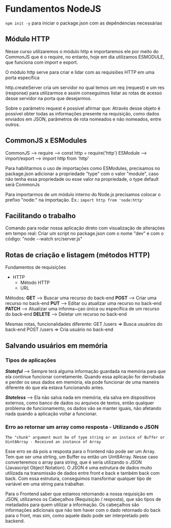 # Fundamentos NodeJS

`npm init -y` para iniciar o package.json com as depêndencias necessárias

## Módulo HTTP

Nesse curso utilizaremos o módulo http e importaremos ele por meito do CommonJS que é o require, no entanto, hoje em dia utilizamos ESMODULE, que funciona com import e export.

O módulo http serve para criar e lidar com as requisiões HTTP em uma porta específica

http.createServer cria um servidor no qual temos um req (request) e um res (response) para utilizarmos e assim conseguimos listar as rotas de acesso desse servidor na porta que desejarmos. 

Sobre o parâmetro request é possível afirmar que: Através desse objeto é possível obter todas as informações presente na requisição, como dados enviados em JSON, parâmetros de rota nomeados e não nomeados, entre outros.

## CommonJS x ESModules

CommonJS --> require --> const http = require('http')
ESModule --> import/export --> import http from 'http'

Para habilitarmos o uso de importações como ESModules, precisamos no package.json adicionar a propriedade "type" com o valor "module", caso não tenha essa propriedade ou esse valor na propriedade, o type default será CommonJs

Para importarmos de um módulo interno do Node.js precisamos colocar o prefixo "node:" na importação. Ex.: `import http from 'node:http'`


## Facilitando o trabalho

Comando para rodar nossa aplicação direto com visualização de alterações em tempo real:
Criar um script no package.json com o nome "dev" e com o código: "node --watch src/server.js"

## Rotas de criação e listagem (métodos HTTP)

Fundamentos de requisições
- HTTP
  - Método HTTP
  - URL

Métodos:
**GET** --> Buscar uma recurso do back-end
**POST** --> Criar uma recurso no back-end
**PUT** --> Editar ou atualizar uma recurso no back-end
**PATCH** --> Atualizar uma informa~çao única ou específica de um recurso do back-end
**DELETE** --> Deletar um recurso no back-end

Mesmas rotas, funcionalidades diferente:
GET /users => Busca usuários do back-end
POST /users => Cria usuário no back-end

## Salvando usuários em memória

### Tipos de aplicações 

***Stateful*** --> Sempre terá alguma informação guardada na memória para que ela continue funcionar corretamente. Quando essa aplicação for derrubada e perder os seus dados em memória, ela pode funcionar de uma maneira diferente do que ela estava funcionando antes.

***Stateless*** --> Ela não salva nada em memória, ela salva em dispositivos externos, como banco de dados ou arquivos de textos, então qualquer problema de funcionamento, os dados vão se manter iguais, não afetando nada quando a aplicação voltar a funcionar.


### Erro ao retornar um array como resposta - Utilizando o JSON
`The "chunk" argument must be of type string or an instace of Buffer or Uint8Array - Received an instance of Array`

Esse erro se dá pois a resposta para o frontend não pode ser um Array. Tem que ser uma strting, um Buffer ou então um Uint8Array.
Nesse caso converteremos o array para string, que é seria utilizando o JSON (Javascript Object Notation).
O JSON é uma estrutura de dados muito utilizada na transmissão de dados entre front e back e também back com back. Com essa estrutura, conseguimos transformar qualquer tipo de variável em uma string para trabalhar.

Para o Frontend saber que estamos retornando a nossa requisição em JSON, utilizamos os Cabeçalhos (Requisição / resposta), que são tipos de metadados para quem utilizar a informação. Os cabeçalhos são informações adicionais que não tem haver com o dado retornado do back para o front, mas sim, como aquele dado pode ser interpretado pelo backend.